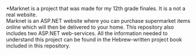*Marknet is a project that was made for my 12th grade finales. It is a not a real website.<br/>
Marknet is an ASP.NET website where you can purchase supermarket items online which will then be delivered to your home.
This repository also includes two ASP.NET web-services.
All the information needed to understand this project can be found in the Hebrew-written project book included in this repository.
